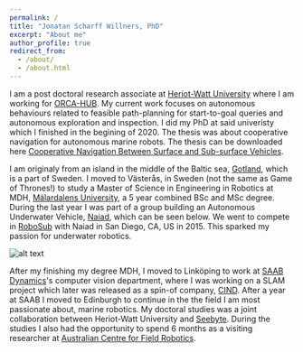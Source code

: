 ```yaml
---
permalink: /
title: "Jonatan Scharff Willners, PhD"
excerpt: "About me"
author_profile: true
redirect_from: 
  - /about/
  - /about.html
---
```


I am a post doctoral research associate at [Heriot-Watt University](https://www.hw.ac.uk/) where I am working for [ORCA-HUB](https://orcahub.org/). My current work focuses on autonomous behaviours related to feasible path-planning for start-to-goal queries and autonomous exploration and inspection. 
I did my PhD at said univeristy which I finished in the begining of 2020. The thesis was about cooperative navigation for autonomous marine robots. The thesis can be downloaded here [Cooperative Navigation Between Surface and Sub-surface Vehicles](http://jonatansw.github.io/files/papers/thesis.pdf).

I am originaly from an island in the middle of the Baltic sea, [Gotland](https://en.wikipedia.org/wiki/Gotland), which is a part of Sweden. I moved to Västerås, in Sweden (not the same as Game of Thrones!) to study a Master of Science in Engineering in Robotics at MDH, [Mälardalens University](https://www.mdh.se/en/malardalen-university?), a 5 year combined BSc and MSc degree. During the last year I was part of a group building an Autonomous Underwater Vehicle, [Naiad](https://www.facebook.com/NaiadAUV/), which can be seen below. We went to compete in [RoboSub](https://robosub.org/) with Naiad in San Diego, CA, US in 2015. This sparked my passion for underwater robotics.


![alt text](http://jonatansw.github.io/files/images/Naiad.jpg "AUV")

After my finishing my degree MDH, I moved to Linköping to work at [SAAB Dynamics](https://www.saab.com/)'s computer vision department, where I was working on a SLAM project which later was released as a spin-of company, [CIND](https://www.cind.se/?gclid=Cj0KCQiAhP2BBhDdARIsAJEzXlGaOZnf1TDB4RNZAv9p5J61QQBDPD-D-OWsllraF62tAAhvWv8pFgEaAk5TEALw_wcB). After a year at SAAB I moved to Edinburgh to continue in the the field I am most passionate about, marine robotics. My doctoral studies was a joint collaboration between Heriot-Watt University and [Seebyte](https://www.seebyte.com/). During the studies I also had the opportunity to spend 6 months as a visiting researcher at [Australian Centre for Field Robotics](https://www.sydney.edu.au/engineering/our-research/robotics-and-intelligent-systems/australian-centre-for-field-robotics.html).


